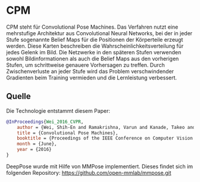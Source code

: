# CPM
CPM steht für Convolutional Pose Machines. Das Verfahren nutzt eine mehrstufige Architektur aus Convolutional Neural Networks, bei der in jeder Stufe sogenannte Belief Maps für die Positionen der Körperteile erzeugt werden. Diese Karten beschreiben die Wahrscheinlichkeitsverteilung für jedes Gelenk im Bild. Die Netzwerke in den späteren Stufen verwenden sowohl Bildinformationen als auch die Belief Maps aus den vorherigen Stufen, um schrittweise genauere Vorhersagen zu treffen. Durch Zwischenverluste an jeder Stufe wird das Problem verschwindender Gradienten beim Training vermieden und die Lernleistung verbessert.

## Quelle
Die Technologie entstammt diesem Paper:
```bibtex
@InProceedings{Wei_2016_CVPR,
    author = {Wei, Shih-En and Ramakrishna, Varun and Kanade, Takeo and Sheikh, Yaser},
    title = {Convolutional Pose Machines},
    booktitle = {Proceedings of the IEEE Conference on Computer Vision and Pattern Recognition (CVPR)},
    month = {June},
    year = {2016}
}
```

DeepPose wurde mit Hilfe von MMPose implementiert. Dieses findet sich im folgenden Repository:
https://github.com/open-mmlab/mmpose.git